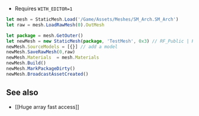 * Requires `WITH_EDITOR=1`

```js
let mesh = StaticMesh.Load('/Game/Assets/Meshes/SM_Arch.SM_Arch')
let raw = mesh.LoadRawMesh(0).OutMesh

let package = mesh.GetOuter()
let newMesh = new StaticMesh(package, 'TestMesh', 0x3) // RF_Public | RF_Standalone
newMesh.SourceModels = [{}] // add a model
newMesh.SaveRawMesh(0,raw)
newMesh.Materials  = mesh.Materials
newMesh.Build()
newMesh.MarkPackageDirty()
newMesh.BroadcastAssetCreated()
```

## See also
- [[Huge array fast access]]